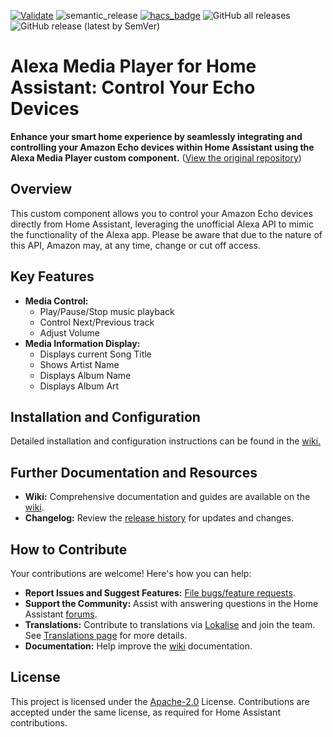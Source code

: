 [![Validate](https://github.com/alandtse/alexa_media_player/actions/workflows/validate.yaml/badge.svg)](https://github.com/alandtse/alexa_media_player/actions/workflows/validate.yaml)
![semantic_release](https://github.com/alandtse/alexa_media_player/workflows/semantic_release/badge.svg)
[![hacs_badge](https://img.shields.io/badge/HACS-Default-orange.svg)](https://github.com/hacs/integration)
![GitHub all releases](https://img.shields.io/github/downloads/alandtse/alexa_media_player/total)
![GitHub release (latest by SemVer)](https://img.shields.io/github/downloads/alandtse/alexa_media_player/latest/total)

# Alexa Media Player for Home Assistant: Control Your Echo Devices

**Enhance your smart home experience by seamlessly integrating and controlling your Amazon Echo devices within Home Assistant using the Alexa Media Player custom component.** ([View the original repository](https://github.com/alandtse/alexa_media_player))

## Overview

This custom component allows you to control your Amazon Echo devices directly from Home Assistant, leveraging the unofficial Alexa API to mimic the functionality of the Alexa app. Please be aware that due to the nature of this API, Amazon may, at any time, change or cut off access.

## Key Features

*   **Media Control:**
    *   Play/Pause/Stop music playback
    *   Control Next/Previous track
    *   Adjust Volume
*   **Media Information Display:**
    *   Displays current Song Title
    *   Shows Artist Name
    *   Displays Album Name
    *   Displays Album Art

## Installation and Configuration

Detailed installation and configuration instructions can be found in the [wiki.](https://github.com/alandtse/alexa_media_player/wiki/Configuration)

## Further Documentation and Resources

*   **Wiki:** Comprehensive documentation and guides are available on the [wiki](https://github.com/alandtse/alexa_media_player/wiki).
*   **Changelog:** Review the [release history](https://github.com/alandtse/alexa_media_player/releases) for updates and changes.

## How to Contribute

Your contributions are welcome! Here's how you can help:

*   **Report Issues and Suggest Features:** [File bugs/feature requests](https://github.com/alandtse/alexa_media_player/issues).
*   **Support the Community:** Assist with answering questions in the Home Assistant [forums](https://community.home-assistant.io/t/echo-devices-alexa-as-media-player-testers-needed/58639).
*   **Translations:** Contribute to translations via [Lokalise](https://app.lokalise.com/project/465185555eee18dd537ca6.39714580/) and join the team. See [Translations page](https://github.com/alandtse/alexa_media_player/wiki/Translations) for more details.
*   **Documentation:** Help improve the [wiki](https://github.com/alandtse/alexa_media_player/wiki) documentation.

## License

This project is licensed under the [Apache-2.0](LICENSE) License. Contributions are accepted under the same license, as required for Home Assistant contributions.